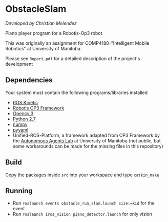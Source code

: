 # ObstacleSlam
*Developed by Christian Melendez*

Piano player program for a Robotis-Op3 robot

This was originally an assignment for COMP4180-"Intelligent Mobile Robotics" at University of Manitoba.

Please see `Report.pdf` for a detailed description of the project's development

## Dependencies
Your system must contain the following programs/libraries installed
- [ROS Kinetic](http://wiki.ros.org/kinetic/Installation/Ubuntu)
- [Robotis OP3 Framework](http://emanual.robotis.com/docs/en/platform/op3/recovery/#op3-manual-installation)
- [Opencv 3](https://docs.opencv.org/master/d7/d9f/tutorial_linux_install.html)
- [Python 2.7](https://www.python.org/downloads/)
- [numpy](https://www.scipy.org/install.html)
- [pyyaml](https://pypi.org/project/PyYAML/)
- Unified-ROS-Platform, a framework adapted from OP3 Framework by the [Autonomous Agents Lab](http://aalab.cs.umanitoba.ca/) at University of Manitoba (not public, but some workarounds can be made for the missing files in this repository)

## Build
Copy the packages inside `src` into your workspace and type `catkin_make`

## Running
- Run `roslaunch events obstacle_run_slam.launch size:=kid` for the event
- Run `roslaunch iros_vision piano_detector.launch` for only vision

